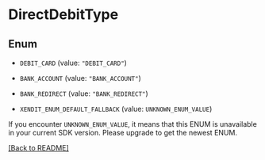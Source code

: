 # DirectDebitType

## Enum


* `DEBIT_CARD` (value: `"DEBIT_CARD"`)

* `BANK_ACCOUNT` (value: `"BANK_ACCOUNT"`)

* `BANK_REDIRECT` (value: `"BANK_REDIRECT"`)

* `XENDIT_ENUM_DEFAULT_FALLBACK` (value: `UNKNOWN_ENUM_VALUE`)

If you encounter `UNKNOWN_ENUM_VALUE`, it means that this ENUM is unavailable in your current SDK version. Please upgrade to get the newest ENUM.

[[Back to README]](../../README.md)


